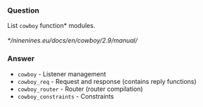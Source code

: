 ### Question
List `cowboy` function\* modules.\
\
*\*/ninenines.eu/docs/en/cowboy/2.9/manual/*


### Answer
-   `cowboy` - Listener management
-   `cowboy_req` - Request and response (contains reply functions)
-   `cowboy_router` - Router (router compilation)
-   `cowboy_constraints` - Constraints


